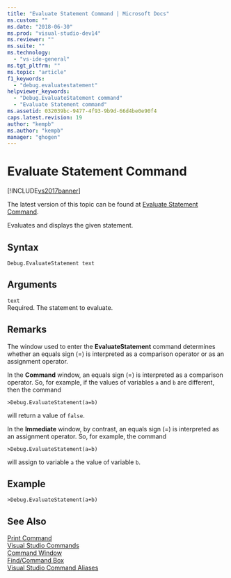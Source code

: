 ```yaml
---
title: "Evaluate Statement Command | Microsoft Docs"
ms.custom: ""
ms.date: "2018-06-30"
ms.prod: "visual-studio-dev14"
ms.reviewer: ""
ms.suite: ""
ms.technology: 
  - "vs-ide-general"
ms.tgt_pltfrm: ""
ms.topic: "article"
f1_keywords: 
  - "debug.evaluatestatement"
helpviewer_keywords: 
  - "Debug.EvaluateStatement command"
  - "Evaluate Statement command"
ms.assetid: 032039bc-9477-4f93-9b9d-66d4be0e90f4
caps.latest.revision: 19
author: "kempb"
ms.author: "kempb"
manager: "ghogen"
---
```

# Evaluate Statement Command
[!INCLUDE[vs2017banner](../../includes/vs2017banner.md)]

The latest version of this topic can be found at [Evaluate Statement Command](https://docs.microsoft.com/visualstudio/ide/reference/evaluate-statement-command).  
  
  
Evaluates and displays the given statement.  
  
## Syntax  
  
```  
Debug.EvaluateStatement text   
```  
  
## Arguments  
 `text`  
 Required. The statement to evaluate.  
  
## Remarks  
 The window used to enter the **EvaluateStatement** command determines whether an equals sign (=) is interpreted as a comparison operator or as an assignment operator.  
  
 In the **Command** window, an equals sign (=) is interpreted as a comparison operator. So, for example, if the values of variables `a` and `b` are different, then the command  
  
```  
>Debug.EvaluateStatement(a=b)  
```  
  
 will return a value of `false`.  
  
 In the **Immediate** window, by contrast, an equals sign (=) is interpreted as an assignment operator. So, for example, the command  
  
```  
>Debug.EvaluateStatement(a=b)  
```  
  
 will assign to variable `a` the value of variable `b`.  
  
## Example  
  
```  
>Debug.EvaluateStatement(a+b)  
```  
  
## See Also  
 [Print Command](../../ide/reference/print-command.md)   
 [Visual Studio Commands](../../ide/reference/visual-studio-commands.md)   
 [Command Window](../../ide/reference/command-window.md)   
 [Find/Command Box](../../ide/find-command-box.md)   
 [Visual Studio Command Aliases](../../ide/reference/visual-studio-command-aliases.md)



